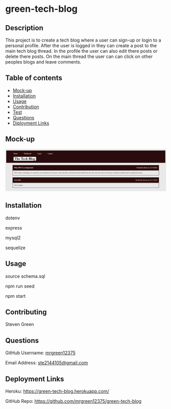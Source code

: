 # green-tech-blog

## Description
This project is to create a tech blog where a user can sign-up or login to a personal profile. After the user is logged in they can create a post to the main tech blog thread. In the profile the user can also edit there posts or delete there posts. On the main thread the user can can click on other peoples blogs and leave comments. 
## Table of contents
- [Mock-up](#Mock-up)
- [Installation](#Installation)
- [Usage](#Usage)
- [Contribution](#Contributing)
- [Test](#Test)
- [Questions](#Questions)
- [Diployment Links](#Questions)
## Mock-up
![alt tech blog demo](./public/images/blog-mockup.png)
## Installation
dotenv

express

mysql2

sequelize
## Usage
source schema.sql

npm run seed

npm start
## Contributing
Steven Green

## Questions
GitHub Username: [mrgreen12375](https://github.com/mrgreen12375)

Email Address: [ste2144105@gmail.com](ste2144105@gmail.com)
## Deployment Links
Heroku: https://green-tech-blog.herokuapp.com/

GitHub Repo: https://github.com/mrgreen12375/green-tech-blog